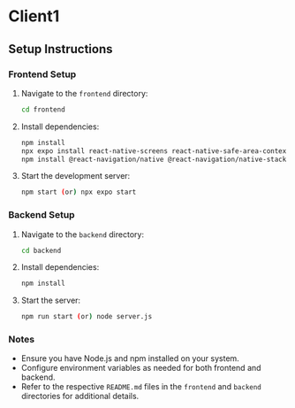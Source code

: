 # Client1

## Setup Instructions

### Frontend Setup
1. Navigate to the `frontend` directory:
    ```bash
    cd frontend
    ```
2. Install dependencies:
    ```bash
    npm install
    npx expo install react-native-screens react-native-safe-area-context
    npm install @react-navigation/native @react-navigation/native-stack 
    ```
3. Start the development server:
    ```bash
    npm start (or) npx expo start
    ```

### Backend Setup
1. Navigate to the `backend` directory:
    ```bash
    cd backend
    ```
2. Install dependencies:
    ```bash
    npm install
    ```
3. Start the server:
    ```bash
    npm run start (or) node server.js
    ```

### Notes
- Ensure you have Node.js and npm installed on your system.
- Configure environment variables as needed for both frontend and backend.
- Refer to the respective `README.md` files in the `frontend` and `backend` directories for additional details.